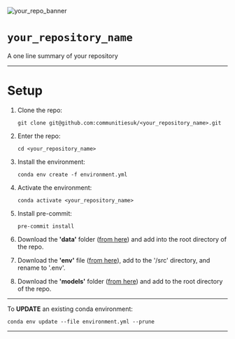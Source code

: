 ![your_repo_banner](link_to_your_banner)

# ```your_repository_name```

A one line summary of your repository

---

# Setup

1. Clone the repo:

    ```git clone git@github.com:communitiesuk/<your_repository_name>.git```

2. Enter the repo:

    ```cd <your_repository_name>```

3. Install the environment:

    ```conda env create -f environment.yml```

4. Activate the environment:

    ```conda activate <your_repository_name>```

5. Install pre-commit:

    ```pre-commit install```

6. Download the **'data'** folder ([from here](link_to_your_cloud_storage_here)) and add into the root directory of the repo.

7. Download the **'env'** file ([from here](link_to_your_cloud_storage_here)), add to the '/src' directory, and rename to '.env'.

8. Download the **'models'** folder ([from here](link_to_your_cloud_storage_here)) and add to the root directory of the repo.
---

To **UPDATE** an existing conda environment:

```conda env update --file environment.yml --prune```

---
